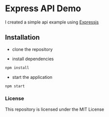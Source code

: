 # Express API Demo

I created a simple api example using [Expressjs](http://www.expressjs.com)

## Installation

- clone the repository 

- install dependencies
```bash
npm install
```

- start the application
```bash
npm start
```

### License

This repository is licensed under the MIT License